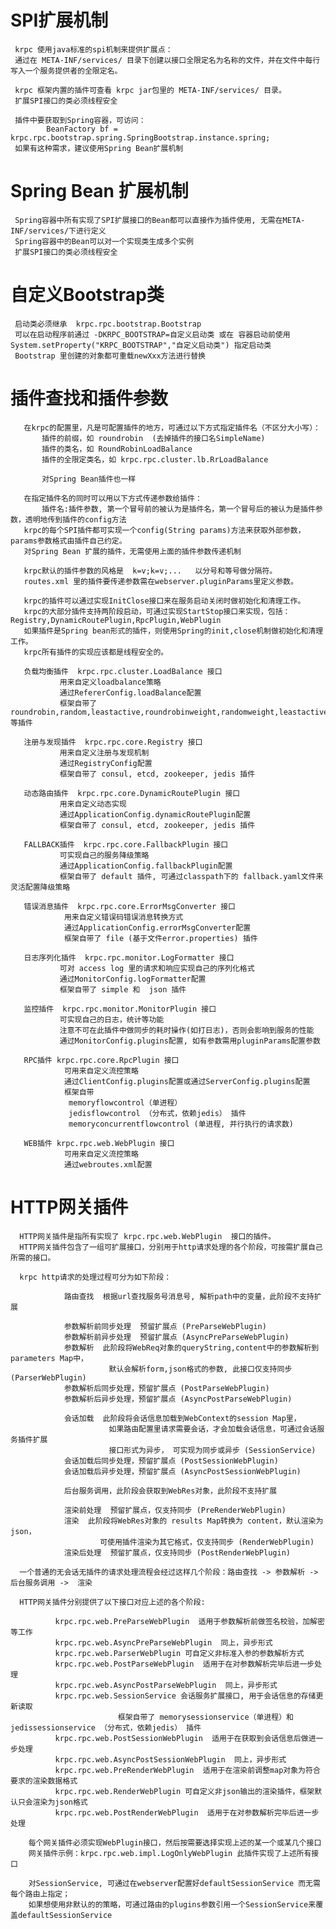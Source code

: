 
# SPI扩展机制

	 krpc 使用java标准的spi机制来提供扩展点： 
	 通过在 META-INF/services/ 目录下创建以接口全限定名为名称的文件，并在文件中每行写入一个服务提供者的全限定名。
	 
	 krpc 框架内置的插件可查看 krpc jar包里的 META-INF/services/ 目录。
	 扩展SPI接口的类必须线程安全
	 
	 插件中要获取到Spring容器，可访问：
	 		BeanFactory bf = krpc.rpc.bootstrap.spring.SpringBootstrap.instance.spring;
     如果有这种需求，建议使用Spring Bean扩展机制
     
# Spring Bean 扩展机制

	 Spring容器中所有实现了SPI扩展接口的Bean都可以直接作为插件使用, 无需在META-INF/services/下进行定义
	 Spring容器中的Bean可以对一个实现类生成多个实例
	 扩展SPI接口的类必须线程安全

# 自定义Bootstrap类

     启动类必须继承  krpc.rpc.bootstrap.Bootstrap
     可以在启动程序前通过 -DKRPC_BOOTSTRAP=自定义启动类 或在 容器启动前使用 System.setProperty("KRPC_BOOTSTRAP","自定义启动类") 指定启动类
     Bootstrap 里创建的对象都可重载newXxx方法进行替换

# 插件查找和插件参数

	   在krpc的配置里，凡是可配置插件的地方，可通过以下方式指定插件名（不区分大小写）：
	       插件的前缀，如 roundrobin  (去掉插件的接口名SimpleName)
	       插件的类名，如 RoundRobinLoadBalance
	       插件的全限定类名，如 krpc.rpc.cluster.lb.RrLoadBalance
	       
	       对Spring Bean插件也一样
	
	   在指定插件名的同时可以用以下方式传递参数给插件：
	       插件名:插件参数, 第一个冒号前的被认为是插件名，第一个冒号后的被认为是插件参数，透明地传到插件的config方法
	   krpc的每个SPI插件都可实现一个config(String params)方法来获取外部参数，params参数格式由插件自己约定。
	   对Spring Bean 扩展的插件，无需使用上面的插件参数传递机制
	   
	   krpc默认的插件参数的风格是  k=v;k=v;...   以分号和等号做分隔符。  
	   routes.xml 里的插件要传递参数需在webserver.pluginParams里定义参数。
	
	   krpc的插件可以通过实现InitClose接口来在服务启动关闭时做初始化和清理工作。
	   krpc的大部分插件支持两阶段启动，可通过实现StartStop接口来实现，包括：Registry,DynamicRoutePlugin,RpcPlugin,WebPlugin
	   如果插件是Spring bean形式的插件，则使用Spring的init,close机制做初始化和清理工作。
	   krpc所有插件的实现应该都是线程安全的。
	 
	   负载均衡插件  krpc.rpc.cluster.LoadBalance 接口
		       用来自定义loadbalance策略
		       通过RefererConfig.loadBalance配置
		       框架自带了roundrobin,random,leastactive,roundrobinweight,randomweight,leastactiveweight,hash 等插件

	   注册与发现插件  krpc.rpc.core.Registry 接口
		       用来自定义注册与发现机制
		       通过RegistryConfig配置
		       框架自带了 consul, etcd, zookeeper, jedis 插件

	   动态路由插件  krpc.rpc.core.DynamicRoutePlugin 接口
		       用来自定义动态实现
		       通过ApplicationConfig.dynamicRoutePlugin配置
		       框架自带了 consul, etcd, zookeeper, jedis 插件

	   FALLBACK插件  krpc.rpc.core.FallbackPlugin 接口
		       可实现自己的服务降级策略
		       通过ApplicationConfig.fallbackPlugin配置
		       框架自带了 default 插件, 可通过classpath下的 fallback.yaml文件来灵活配置降级策略

	   错误消息插件  krpc.rpc.core.ErrorMsgConverter 接口
		        用来自定义错误码错误消息转换方式
		        通过ApplicationConfig.errorMsgConverter配置
		        框架自带了 file (基于文件error.properties) 插件
		        		        
	   日志序列化插件  krpc.rpc.monitor.LogFormatter 接口
		       可对 access log 里的请求和响应实现自己的序列化格式
		       通过MonitorConfig.logFormatter配置
		       框架自带了 simple 和  json 插件

	   监控插件  krpc.rpc.monitor.MonitorPlugin 接口
		       可实现自己的日志，统计等功能
		       注意不可在此插件中做同步的耗时操作(如打日志)，否则会影响到服务的性能
		       通过MonitorConfig.plugins配置, 如有参数需用pluginParams配置参数

	   RPC插件 krpc.rpc.core.RpcPlugin 接口
		        可用来自定义流控策略
		        通过ClientConfig.plugins配置或通过ServerConfig.plugins配置
		        框架自带
		         memoryflowcontrol（单进程）
				 jedisflowcontrol （分布式，依赖jedis） 插件
				 memoryconcurrentflowcontrol (单进程, 并行执行的请求数) 
		       		       
	   WEB插件 krpc.rpc.web.WebPlugin 接口
		        可用来自定义流控策略
		        通过webroutes.xml配置

# HTTP网关插件

	  HTTP网关插件是指所有实现了 krpc.rpc.web.WebPlugin  接口的插件。
	  HTTP网关插件包含了一组可扩展接口，分别用于http请求处理的各个阶段，可按需扩展自己所需的接口。
	
	  krpc http请求的处理过程可分为如下阶段：

	            路由查找  根据url查找服务号消息号, 解析path中的变量，此阶段不支持扩展
	            
	            参数解析前同步处理  预留扩展点 (PreParseWebPlugin)
	            参数解析前异步处理  预留扩展点 (AsyncPreParseWebPlugin)
	            参数解析  此阶段将WebReq对象的queryString,content中的参数解析到parameters Map中，
	                      默认会解析form,json格式的参数, 此接口仅支持同步 (ParserWebPlugin)
	            参数解析后同步处理，预留扩展点 (PostParseWebPlugin)
	            参数解析后异步处理，预留扩展点 (AsyncPostParseWebPlugin)
	            
	            会话加载  此阶段将会话信息加载到WebContext的session Map里，
	                      如果路由配置里请求需要会话，才会加载会话信息，可通过会话服务插件扩展
	                      接口形式为异步， 可实现为同步或异步 (SessionService)
	            会话加载后同步处理，预留扩展点 (PostSessionWebPlugin)
	            会话加载后异步处理，预留扩展点 (AsyncPostSessionWebPlugin)

	            后台服务调用，此阶段会获取到WebRes对象，此阶段不支持扩展
	            
	            渲染前处理  预留扩展点，仅支持同步 (PreRenderWebPlugin)
	            渲染  此阶段将WebRes对象的 results Map转换为 content，默认渲染为json，
	                    可使用插件渲染为其它格式，仅支持同步 (RenderWebPlugin)
	            渲染后处理  预留扩展点，仅支持同步 (PostRenderWebPlugin)

	  一个普通的无会话无插件的请求处理流程会经过这样几个阶段：路由查找 -> 参数解析 ->  后台服务调用 ->  渲染   
	
	  HTTP网关插件分别提供了以下接口对应上述的各个阶段:

      		  krpc.rpc.web.PreParseWebPlugin  适用于参数解析前做签名校验，加解密等工作
      		  krpc.rpc.web.AsyncPreParseWebPlugin  同上，异步形式
      		  krpc.rpc.web.ParserWebPlugin 可自定义非标准入参的参数解析方式
      		  krpc.rpc.web.PostParseWebPlugin  适用于在对参数解析完毕后进一步处理
      		  krpc.rpc.web.AsyncPostParseWebPlugin  同上，异步形式
      		  krpc.rpc.web.SessionService 会话服务扩展接口, 用于会话信息的存储更新读取 
      		  				框架自带了 memorysessionservice（单进程）和 jedissessionservice （分布式，依赖jedis） 插件
      		  krpc.rpc.web.PostSessionWebPlugin  适用于在获取到会话信息后做进一步处理
      		  krpc.rpc.web.AsyncPostSessionWebPlugin  同上，异步形式
      		  krpc.rpc.web.PreRenderWebPlugin  适用于在渲染前调整map对象为符合要求的渲染数据格式
      		  krpc.rpc.web.RenderWebPlugin 可自定义非json输出的渲染插件，框架默认只会渲染为json格式
      		  krpc.rpc.web.PostRenderWebPlugin  适用于在对参数解析完毕后进一步处理

        每个网关插件必须实现WebPlugin接口，然后按需要选择实现上述的某一个或某几个接口
      	网关插件示例：krpc.rpc.web.impl.LogOnlyWebPlugin 此插件实现了上述所有接口

        对SessionService, 可通过在webserver配置好defaultSessionService 而无需每个路由上指定；
        如果想使用非默认的的策略，可通过路由的plugins参数引用一个SessionService来覆盖defaultSessionService
        
      	
      		  